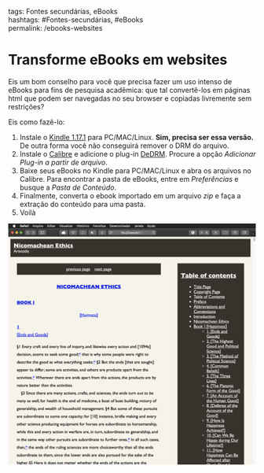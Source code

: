 tags: Fontes secundárias, eBooks  
hashtags: #Fontes-secundárias, #eBooks  
permalink: /ebooks-websites

# Transforme eBooks em websites  

Eis um bom conselho para você que precisa fazer um uso intenso de eBooks para fins de pesquisa acadêmica: que tal convertê-los em páginas html que podem ser navegadas no seu browser e copiadas livremente sem restrições?  

Eis como fazê-lo:  


1. Instale o [Kindle 1.17.1](https://www.epubsoft.com/soft/kindle-for-pc.html) para PC/MAC/Linux. **Sim, precisa ser essa versão.** De outra forma você não conseguirá remover o DRM do arquivo.  
2. Instale o [Calibre](https://calibre-ebook.com/) e adicione o plug-in [DeDRM](https://github.com/apprenticeharper/DeDRM_tools/releases). Procure a opção *Adicionar Plug-in a partir de arquivo*.  
3. Baixe seus eBooks no Kindle para PC/MAC/Linux e abra os arquivos no Calibre. Para encontrar a pasta de eBooks, entre em *Preferências* e busque a *Pasta de Conteúdo*.  
4. Finalmente, converta o ebook importado em um arquivo *zip* e faça a extração do conteúdo para uma pasta.  
5. Voilà  


![ARISTÓTELES. Nicomachean Ethics. Trad.: T. Irwin. Indianapolis: Hackett, 1999](./img/__ebook.png)  
